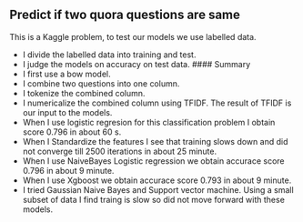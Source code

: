 ## Predict if two quora questions are same
This is a Kaggle problem, to test our models we use labelled data.
- I divide the labelled data into training and test.
- I judge the models on accuracy on test data. #### Summary
- I first use a bow model.
- I combine two questions into one column.
- I tokenize the combined column.
- I numericalize the combined column using TFIDF. The result of TFIDF is our input to the models.
- When I use logistic regresion for this classification problem I obtain score 0.796 in about 60 s.
- When I Standardize the features I see that training slows down and did not converge till 2500 iterations in about 25 minute.
- When I use NaiveBayes Logistic regression we obtain accurace score 0.796 in about 9 minute.
- When I use Xgboost we obtain accurace score 0.793 in about 9 minute.
- I tried Gaussian Naive Bayes and Support vector machine. Using a small subset of data I find traing is slow so did not move forward with these models.
